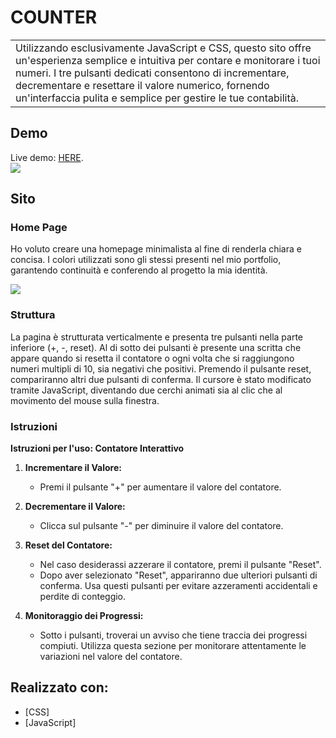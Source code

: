 
# COUNTER
<table>
<tr>
<td>
Utilizzando esclusivamente JavaScript e CSS, questo sito offre un'esperienza semplice e intuitiva per contare e monitorare i tuoi numeri. I tre pulsanti dedicati consentono di incrementare, decrementare e resettare il valore numerico, fornendo un'interfaccia pulita e semplice per gestire le tue contabilità. 
</td>
</tr>
</table>


## Demo
Live demo: <a href="https://matteogranata.github.io/Counter/" target="_blank">HERE</a>.</h4>
<br>
![](https://komarev.com/ghpvc/?username=MatteoGranata&color=e2b6ff&style=flat-square)

## Sito

### Home Page
Ho voluto creare una homepage minimalista al fine di renderla chiara e concisa. I colori utilizzati sono gli stessi presenti nel mio portfolio, garantendo continuità e conferendo al progetto la mia identità.

![](https://i.postimg.cc/L6q3MRMx/counter-screen.png)

### Struttura
La pagina è strutturata verticalmente e presenta tre pulsanti nella parte inferiore (+, -, reset). Al di sotto dei pulsanti è presente una scritta che appare quando si resetta il contatore o ogni volta che si raggiungono numeri multipli di 10, sia negativi che positivi. Premendo il pulsante reset, compariranno altri due pulsanti di conferma. Il cursore è stato modificato tramite JavaScript, diventando due cerchi animati sia al clic che al movimento del mouse sulla finestra.


### Istruzioni
**Istruzioni per l'uso: Contatore Interattivo**

1. **Incrementare il Valore:**
   - Premi il pulsante "+" per aumentare il valore del contatore.

2. **Decrementare il Valore:**
   - Clicca sul pulsante "-" per diminuire il valore del contatore.

3. **Reset del Contatore:**
   - Nel caso desiderassi azzerare il contatore, premi il pulsante "Reset".
   - Dopo aver selezionato "Reset", appariranno due ulteriori pulsanti di conferma. Usa questi pulsanti per evitare azzeramenti accidentali e perdite di conteggio.

4. **Monitoraggio dei Progressi:**
   - Sotto i pulsanti, troverai un avviso che tiene traccia dei progressi compiuti. Utilizza questa sezione per monitorare attentamente le variazioni nel valore del contatore.

## Realizzato con: 

- [CSS]
- [JavaScript]



